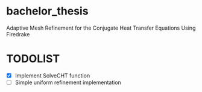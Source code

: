 # bachelor_thesis
Adaptive Mesh Refinement for the Conjugate Heat Transfer Equations Using Firedrake
# TODOLIST
- [x] Implement SolveCHT function
- [ ] Simple uniform refinement implementation
